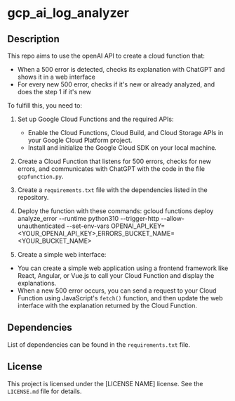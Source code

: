# gcp_ai_log_analyzer

## Description
This repo aims to use the openAI API to create a cloud function that:
- When a 500 error is detected, checks its explanation with ChatGPT and shows it in a web interface
- For every new 500 error, checks if it's new or already analyzed, and does the step 1 if it's new

To fulfill this, you need to:

1. Set up Google Cloud Functions and the required APIs:
   - Enable the Cloud Functions, Cloud Build, and Cloud Storage APIs in your Google Cloud Platform project.
   - Install and initialize the Google Cloud SDK on your local machine.

2. Create a Cloud Function that listens for 500 errors, checks for new errors, and communicates with ChatGPT with the code in the file `gcpfunction.py`.

3. Create a `requirements.txt` file with the dependencies listed in the repository.

4. Deploy the function with these commands:
gcloud functions deploy analyze_error
--runtime python310
--trigger-http
--allow-unauthenticated
--set-env-vars OPENAI_API_KEY=<YOUR_OPENAI_API_KEY>,ERRORS_BUCKET_NAME=<YOUR_BUCKET_NAME>


5. Create a simple web interface:
- You can create a simple web application using a frontend framework like React, Angular, or Vue.js to call your Cloud Function and display the explanations.
- When a new 500 error occurs, you can send a request to your Cloud Function using JavaScript's `fetch()` function, and then update the web interface with the explanation returned by the Cloud Function.

## Dependencies
List of dependencies can be found in the `requirements.txt` file.

## License
This project is licensed under the [LICENSE NAME] license. See the `LICENSE.md` file for details.
